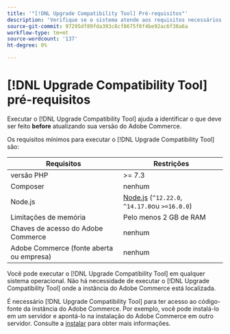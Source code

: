 ```yaml
---
title: '"[!DNL Upgrade Compatibility Tool] Pré-requisitos"'
description: 'Verifique se o sistema atende aos requisitos necessários para executar o [!DNL Upgrade Compatibility Tool] para seu projeto do Adobe Commerce. '
source-git-commit: 97295df89fda393c8cf8675f8f4be92ac6f38a6a
workflow-type: tm+mt
source-wordcount: '137'
ht-degree: 0%

---
```



# [!DNL Upgrade Compatibility Tool] pré-requisitos

Executar o [!DNL Upgrade Compatibility Tool] ajuda a identificar o que deve ser feito **before** atualizando sua versão do Adobe Commerce.

Os requisitos mínimos para executar o [!DNL Upgrade Compatibility Tool] são:

| **Requisitos** | **Restrições** |
|----------------|-----------------|
| versão PHP | >= 7.3 |
| Composer | nenhum |
| Node.js | [Node.js](https://nodejs.org/) (`^12.22.0`, `^14.17.0`ou `>=16.0.0`) |
| Limitações de memória | Pelo menos 2 GB de RAM |
| Chaves de acesso do Adobe Commerce | nenhum |
| Adobe Commerce (fonte aberta ou empresa) | nenhum |

Você pode executar o [!DNL Upgrade Compatibility Tool] em qualquer sistema operacional. Não há necessidade de executar o [!DNL Upgrade Compatibility Tool] onde a instância do Adobe Commerce está localizada.

É necessário [!DNL Upgrade Compatibility Tool] para ter acesso ao código-fonte da instância do Adobe Commerce. Por exemplo, você pode instalá-lo em um servidor e apontá-lo na instalação do Adobe Commerce em outro servidor. Consulte a [instalar](../upgrade-compatibility-tool/install.md) para obter mais informações.
